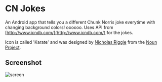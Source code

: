 # CN Jokes

An Android app that tells you a different Chunk Norris joke everytime with changing background colors! oooooo. Uses API from [http://www.icndb.com/](http://www.icndb.com/) for the jokes. 

Icon is called 'Karate' and was designed by [Nicholas Riggle](http://www.thenounproject.com/NickR) from the [Noun Project](http://www.thenounproject.com).

## Screenshot
![screen](http://i.imgur.com/oEupvA8.png "screenshot")